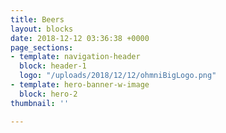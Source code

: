 ```yaml
---
title: Beers
layout: blocks
date: 2018-12-12 03:36:38 +0000
page_sections:
- template: navigation-header
  block: header-1
  logo: "/uploads/2018/12/12/ohmniBigLogo.png"
- template: hero-banner-w-image
  block: hero-2
thumbnail: ''

---
```

